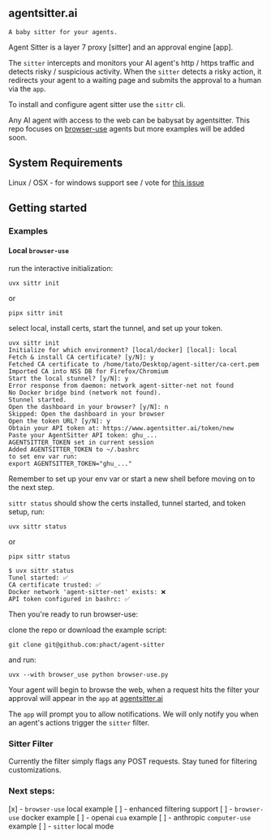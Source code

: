 ## agentsitter.ai

`A baby sitter for your agents.`

Agent Sitter is a layer 7 proxy [sitter] and an approval engine [app]. 

The `sitter` intercepts and monitors your AI agent's http / https traffic and detects risky / suspicious activity. When the `sitter` detects a risky action, it redirects your agent to a waiting page and submits the approval to a human via the `app`.

To install and configure agent sitter use the `sittr` cli.

Any AI agent with access to the web can be babysat by agentsitter. This repo focuses on [browser-use](https://github.com/browser-use/browser-use/) agents but more examples will be added soon.

## System Requirements

Linux / OSX - for windows support see / vote for [this issue](https://github.com/phact/agent-sitter/issues)


## Getting started

### Examples

#### Local `browser-use`

run the interactive initialization:

    uvx sittr init

or

    pipx sittr init


select local, install certs, start the tunnel, and set up your token.

```
uvx sittr init
Initialize for which environment? [local/docker] [local]: local
Fetch & install CA certificate? [y/N]: y
Fetched CA certificate to /home/tato/Desktop/agent-sitter/ca-cert.pem
Imported CA into NSS DB for Firefox/Chromium
Start the local stunnel? [y/N]: y
Error response from daemon: network agent-sitter-net not found
No Docker bridge bind (network not found).
Stunnel started.
Open the dashboard in your browser? [y/N]: n
Skipped: Open the dashboard in your browser
Open the token URL? [y/N]: y
Obtain your API token at: https://www.agentsitter.ai/token/new
Paste your AgentSitter API token: ghu_...
AGENTSITTER_TOKEN set in current session
Added AGENTSITTER_TOKEN to ~/.bashrc
to set env var run:
export AGENTSITTER_TOKEN="ghu_..."
```

Remember to set up your env var or start a new shell before moving on to the next step.

`sittr status` should show the certs installed, tunnel started, and token setup, run:

    uvx sittr status

or

    pipx sittr status


```
$ uvx sittr status
Tunel started: ✅
CA certificate trusted: ✅
Docker network 'agent-sitter-net' exists: ❌
API token configured in bashrc: ✅
```

Then you're ready to run browser-use: 

clone the repo or download the example script:

    git clone git@github.com:phact/agent-sitter

and run:

    uvx --with browser_use python browser-use.py

Your agent will begin to browse the web, when a request hits the filter your approval will appear in the `app` at [agentsitter.ai](https://www.agentsitter.ai)

The `app` will prompt you to allow notifications. We will only notify you when an agent's actions trigger the `sitter` filter.

### Sitter Filter

Currently the filter simply flags any POST requests. Stay tuned for filtering customizations.

### Next steps:

[x] - `browser-use` local example
[ ] - enhanced filtering support
[ ] - `browser-use` docker example
[ ] - openai `cua` example
[ ] - anthropic `computer-use` example
[ ] - `sitter` local mode
